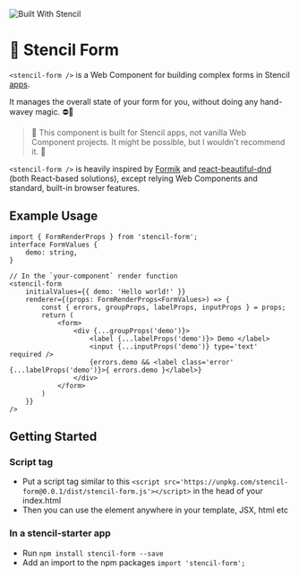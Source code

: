 ![Built With Stencil](https://img.shields.io/badge/-Built%20With%20Stencil-16161d.svg?logo=data%3Aimage%2Fsvg%2Bxml%3Bbase64%2CPD94bWwgdmVyc2lvbj0iMS4wIiBlbmNvZGluZz0idXRmLTgiPz4KPCEtLSBHZW5lcmF0b3I6IEFkb2JlIElsbHVzdHJhdG9yIDE5LjIuMSwgU1ZHIEV4cG9ydCBQbHVnLUluIC4gU1ZHIFZlcnNpb246IDYuMDAgQnVpbGQgMCkgIC0tPgo8c3ZnIHZlcnNpb249IjEuMSIgaWQ9IkxheWVyXzEiIHhtbG5zPSJodHRwOi8vd3d3LnczLm9yZy8yMDAwL3N2ZyIgeG1sbnM6eGxpbms9Imh0dHA6Ly93d3cudzMub3JnLzE5OTkveGxpbmsiIHg9IjBweCIgeT0iMHB4IgoJIHZpZXdCb3g9IjAgMCA1MTIgNTEyIiBzdHlsZT0iZW5hYmxlLWJhY2tncm91bmQ6bmV3IDAgMCA1MTIgNTEyOyIgeG1sOnNwYWNlPSJwcmVzZXJ2ZSI%2BCjxzdHlsZSB0eXBlPSJ0ZXh0L2NzcyI%2BCgkuc3Qwe2ZpbGw6I0ZGRkZGRjt9Cjwvc3R5bGU%2BCjxwYXRoIGNsYXNzPSJzdDAiIGQ9Ik00MjQuNywzNzMuOWMwLDM3LjYtNTUuMSw2OC42LTkyLjcsNjguNkgxODAuNGMtMzcuOSwwLTkyLjctMzAuNy05Mi43LTY4LjZ2LTMuNmgzMzYuOVYzNzMuOXoiLz4KPHBhdGggY2xhc3M9InN0MCIgZD0iTTQyNC43LDI5Mi4xSDE4MC40Yy0zNy42LDAtOTIuNy0zMS05Mi43LTY4LjZ2LTMuNkgzMzJjMzcuNiwwLDkyLjcsMzEsOTIuNyw2OC42VjI5Mi4xeiIvPgo8cGF0aCBjbGFzcz0ic3QwIiBkPSJNNDI0LjcsMTQxLjdIODcuN3YtMy42YzAtMzcuNiw1NC44LTY4LjYsOTIuNy02OC42SDMzMmMzNy45LDAsOTIuNywzMC43LDkyLjcsNjguNlYxNDEuN3oiLz4KPC9zdmc%2BCg%3D%3D&colorA=16161d&style=flat-square)

# 📝 Stencil Form

`<stencil-form />` is a Web Component for building complex forms in Stencil [apps](https://github.com/ionic-team/stencil-app-starter).

It manages the overall state of your form for you, without doing any hand-wavey magic. ⛔️👋

> 🚨 This component is built for Stencil apps, not vanilla Web Component projects. It might be possible, but I wouldn't recommend it. 🚨

`<stencil-form />` is heavily inspired by [Formik](https://github.com/jaredpalmer/formik) and [react-beautiful-dnd](https://github.com/atlassian/react-beautiful-dnd) (both React-based solutions), except relying Web Components and standard, built-in browser features.

## Example Usage

```tsx
import { FormRenderProps } from 'stencil-form';
interface FormValues {
    demo: string,
}

// In the `your-component` render function
<stencil-form 
    initialValues={{ demo: 'Hello world!' }}
    renderer={(props: FormRenderProps<FormValues>) => {
        const { errors, groupProps, labelProps, inputProps } = props;
        return (
            <form>
                <div {...groupProps('demo')}>
                    <label {...labelProps('demo')}> Demo </label>
                    <input {...inputProps('demo')} type='text' required />
                    {errors.demo && <label class='error' {...labelProps('demo')}>{ errors.demo }</label>}
                </div>
            </form>
        )
    }}
/>
```


## Getting Started

### Script tag

- Put a script tag similar to this `<script src='https://unpkg.com/stencil-form@0.0.1/dist/stencil-form.js'></script>` in the head of your index.html
- Then you can use the element anywhere in your template, JSX, html etc

### In a stencil-starter app
- Run `npm install stencil-form --save`
- Add an import to the npm packages `import 'stencil-form';`
